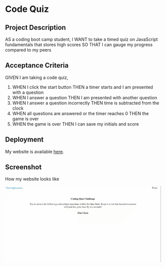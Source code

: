 # Code Quiz

## Project Description

AS a coding boot camp student, I WANT to take a timed quiz on JavaScript fundamentals that stores high scores SO THAT I can gauge my progress compared to my peers

## Acceptance Criteria

GIVEN I am taking a code quiz,

1. WHEN I click the start button THEN a timer starts and I am presented with a question
2. WHEN I answer a question THEN I am presented with another question
3. WHEN I answer a question incorrectly THEN time is subtracted from the clock
4. WHEN all questions are answered or the timer reaches 0 THEN the game is over
5. WHEN the game is over THEN I can save my initials and score

## Deployment

My website is available [here](https://yipchisan.github.io/code-quiz/).

## Screenshot

How my website looks like

![Screenshot](./assets/img/code-quiz-recording.gif)
